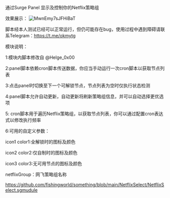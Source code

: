 通过Surge Panel 显示及控制你的Netflix策略组

效果展示：
![MwnEmy7sJFHiBaT](https://i.loli.net/2021/10/05/MwnEmy7sJFHiBaT.jpg)

脚本经本人测试已经可以正常运行，但仍可能存在bug，使用过程中遇到障碍请联系Telegram：https://t.me/okmytg

模块说明：

 1:模块内脚本修改自 @Helge_0x00
 
 2:panel脚本依赖cron脚本传送数据，你应当手动运行一次cron脚本以获取节点列表
 
 3:点击panel时切换至下一个可解锁节点，节点列表为空时仅执行状态检测
 
 4:panel脚本允许自动更新，自动更新将刷新策略组信息，并可以自动选择更优选项
 
 5: cron脚本用于遍历Netflix策略组，以获取节点列表，你可以通过配置cron表达式以修改执行频率
 
 6:可用的自定义参数：
 
 icon1 color1:全解锁时的图标及颜色

 icon2 color2:仅自制时的图标及颜色
 
 icon3 color3:无可用节点的图标及颜色
 
 netflixGroup：网飞策略组名称

https://github.com/fishingworld/something/blob/main/NetflixSelect/NetflixSelect.sgmudule
